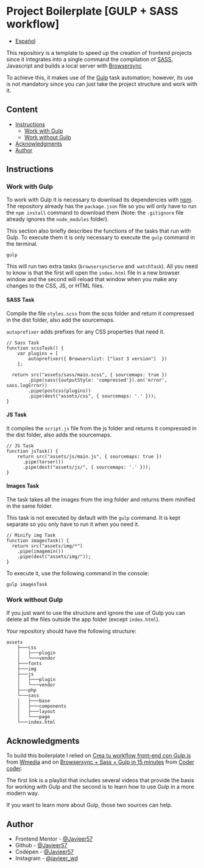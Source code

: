 # Project Boilerplate [GULP + SASS workflow]

-   [Español](./README.es.md)

This repository is a template to speed up the creation of frontend projects since it integrates into a single command the compilation of [SASS](https://sass-lang.com/), Javascript and builds a local server with [Browsersync](https://browsersync.io/)

To achieve this, it makes use of the [Gulp](https://gulpjs.com/) task automation; however, its use is not mandatory since you can just take the project structure and work with it.

## Content

-   [Instructions](#instructions)
    -   [Work with Gulp](#work-with-gulp)
    -   [Work without Gulp](#work-without-gulp)
-   [Acknowledgments](#acknowledgments)
-   [Author](#author)

## Instructions

### Work with Gulp

To work with Gulp it is necessary to download its dependencies with [npm](https://www.npmjs.com/). The repository already has the `package.json` file so you will only have to run the `npm install` command to download them (Note: the `.gitignore` file already ignores the `node_modules` folder).

This section also briefly describes the functions of the tasks that run with Gulp. To execute them it is only necessary to execute the `gulp` command in the terminal.

```
gulp
```

This will run two extra tasks (`browsersyncServe` and` watchTask`). All you need to know is that the first will open the `index.html` file in a new browser window and the second will reload that window when you make any changes to the CSS, JS, or HTML files.

#### SASS Task

Compile the file `styles.scss` from the scss folder and return it compressed in the dist folder, also add the sourcemaps.

`autoprefixer` adds prefixes for any CSS properties that need it.

```JS
// Sass Task
function scssTask() {
	var plugins = [
		autoprefixer({ Browserslist: ["last 3 version"]  })
	];

  return src("assets/sass/main.scss", { sourcemaps: true })
		.pipe(sass({outputStyle: 'compressed'}).on('error', sass.logError))
		.pipe(postcss(plugins))
		.pipe(dest("assets/css", { sourcemaps: '.' }));
}
```

#### JS Task

It compiles the `script.js` file from the js folder and returns it compressed in the dist folder, also adds the sourcemaps.

```JS
// JS Task
function jsTask() {
  	return src("assets/js/main.js", { sourcemaps: true })
      .pipe(terser())
      .pipe(dest("assets/js/", { sourcemaps: '.' }));
}
```

#### Images Task

The task takes all the images from the img folder and returns them minified in the same folder.

This task is not executed by default with the `gulp` command. It is kept separate so you only have to run it when you need it.

```JS
// Minify img Task
function imagesTask() {
  return src("assets/img/*")
    .pipe(imagemin())
    .pipe(dest("assets/img/"));
}
```

To execute it, use the following command in the console:

```
gulp imagesTask
```

### Work without Gulp

If you just want to use the structure and ignore the use of Gulp you can delete all the files outside the app folder (except `index.html`).

Your repository should have the following structure:

```
assets
    ├───css
    │   ├───plugin
    │   └───vendor
    ├───fonts
    ├───img
    ├───js
    │   ├───plugin
    │   └───vendor
    ├───php
    └───sass
    │   ├───base
    │   ├───components
    │   ├───layout
    │   └───page
    └───index.html
```

## Acknowledgments

To build this boilerplate I relied on [Crea tu workflow front-end con Gulp.js](https://youtube.com/playlist?list=PLM-Y_YQmMEqBscmoT5y_W91oUnr_D4ulf) from [Wmedia](https://www.youtube.com/c/juanwmedia) and on [Browsersync + Sass + Gulp in 15 minutes](https://youtu.be/q0E1hbcj-NI) from [Coder coder](https://www.youtube.com/c/TheCoderCoder).

The first link is a playlist that includes several videos that provide the basis for working with Gulp and the second is to learn how to use Gulp in a more modern way.

If you want to learn more about Gulp, those two sources can help.

## Author

-   Frontend Mentor - [@Javieer57](https://www.frontendmentor.io/profile/Javieer57)
-   Github - [@Javieer57](https://github.com/Javieer57)
-   Codepen - [@Javieer57](https://codepen.io/Javieer57)
-   Instagram - [@javieer_wd](https://www.instagram.com/javieer_wd/)
